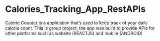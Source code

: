 # Calories_Tracking_App_RestAPIs
Calorie Counter is a application that’s used to keep track of your daily calorie count. This is group project, the app was build to provide APIs for other platforms such as website (REACTJS) and mobile (ANDROID)
